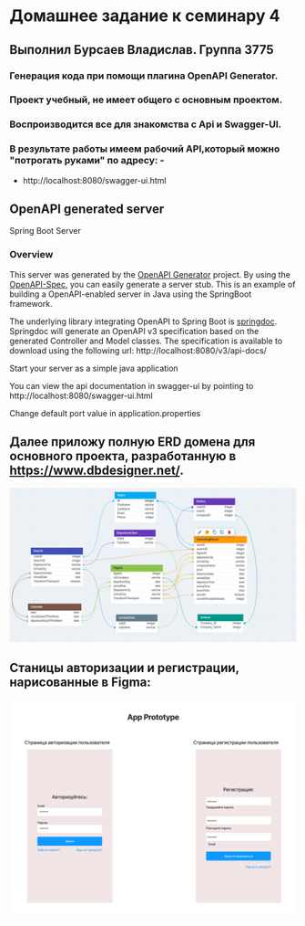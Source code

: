 # Домашнее задание к семинару 4
## Выполнил Бурсаев Владислав. Группа 3775



### Генерация кода при помощи плагина OpenAPI Generator.

### Проект учебный, не имеет общего с основным проектом.
### Воспроизводится все для знакомства с Api и Swagger-UI.
### В результате работы имеем рабочий API,который можно "потрогать руками" по адресу: - 

*  http://localhost:8080/swagger-ui.html



## OpenAPI generated server

Spring Boot Server

### Overview
This server was generated by the [OpenAPI Generator](https://openapi-generator.tech) project.
By using the [OpenAPI-Spec](https://openapis.org), you can easily generate a server stub.
This is an example of building a OpenAPI-enabled server in Java using the SpringBoot framework.


The underlying library integrating OpenAPI to Spring Boot is [springdoc](https://springdoc.org).
Springdoc will generate an OpenAPI v3 specification based on the generated Controller and Model classes.
The specification is available to download using the following url:
http://localhost:8080/v3/api-docs/

Start your server as a simple java application

You can view the api documentation in swagger-ui by pointing to
http://localhost:8080/swagger-ui.html

Change default port value in application.properties


## Далее приложу полную ERD домена для основного проекта, разработанную в https://www.dbdesigner.net/.

![erd](/HomeWork_9/src/main/resources/ERD%20domena.png)


## Станицы авторизации и регистрации, нарисованные в Figma:

![str](/HomeWork_9/src/main/resources/Prototype_Str.png)



